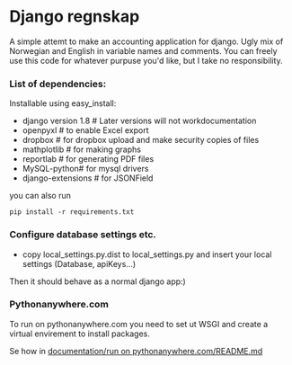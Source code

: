 
Django regnskap
===============

A simple attemt to make an accounting application for django. Ugly mix of Norwegian and English in variable names and comments. You can freely use this code for whatever purpuse you'd like, but I take no responsibility.


### List of dependencies:

Installable using easy_install:
- django version 1.8  # Later versions will not workdocumentation
- openpyxl    # to enable Excel export
- dropbox     # for dropbox upload and make security copies of files
- mathplotlib # for making graphs
- reportlab   # for generating PDF files
- MySQL-python# for mysql drivers
- django-extensions # for JSONField

you can also run

```
pip install -r requirements.txt
```

### Configure database settings etc.

* copy local_settings.py.dist to local_settings.py and insert your local settings (Database, apiKeys...)

Then it should behave as a normal django app:)

### Pythonanywhere.com

To run on pythonanywhere.com you need to set ut WSGI and create a virtual envirement to install packages.

Se how in [documentation/run on pythonanywhere.com/README.md](documentation/run%20on%20pythonanywhere.com/README.md)


